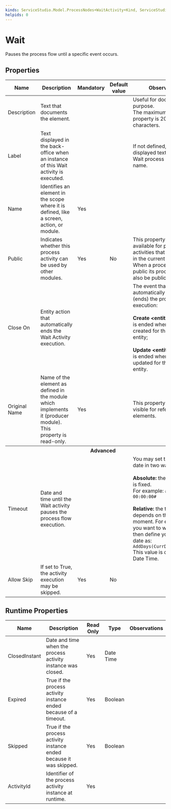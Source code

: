 ```yaml
---
kinds: ServiceStudio.Model.ProcessNodes+WaitActivity+Kind, ServiceStudio.Model.ReferenceWaitActivity+Kind
helpids: 0
---
```


# Wait

Pauses the process flow until a specific event occurs.  

## Properties

<table markdown="1">
<thead>
<tr>
<th>Name</th>
<th>Description</th>
<th>Mandatory</th>
<th>Default value</th>
<th>Observations</th>
</tr>
</thead>
<tbody>
<tr>
<td title="Description">Description</td>
<td>Text that documents the element.</td>
<td></td>
<td></td>
<td>Useful for documentation purpose.<br/>The maximum size of this property is 2000 characters.</td>
</tr>
<tr>
<td title="Label">Label</td>
<td>Text displayed in the back-office when an instance of this Wait activity is executed.</td>
<td></td>
<td></td>
<td>If not defined, the displayed text will be the Wait process activity name.</td>
</tr>
<tr>
<td title="Name">Name</td>
<td>Identifies an element in the scope where it is defined, like a screen, action, or module.</td>
<td>Yes</td>
<td></td>
<td></td>
</tr>
<tr>
<td title="Public">Public</td>
<td>Indicates whether this process activity can be used by other modules.</td>
<td>Yes</td>
<td>No</td>
<td>This property is only available for process activities that were created in the current module. When a process activity is public its process must also be public.</td>
</tr>
<tr>
<td title="Close On">Close On</td>
<td>Entity action that automatically ends the Wait Activity execution.</td>
<td></td>
<td></td>
<td>The event that automatically closes (ends) the process activity execution:<br/><br/>
        <strong>Create &lt;entity&gt;:</strong> the Wait is ended when a record is created for the specified entity;<br/><br/>
        <strong>Update &lt;entity&gt;:</strong> the Wait is ended when a record is updated for the specified entity.</td>
</tr>
<tr>
<td title="Original Name">Original Name</td>
<td>Name of the element as defined in the module which implements it (producer module). This property is read-only.</td>
<td>Yes</td>
<td></td>
<td>This property is only visible for referenced elements.</td>
</tr>
<tr class="separator">
<th colspan="5">Advanced</th>
</tr>
<tr>
<td title="Timeout">Timeout</td>
<td>Date and time until the Wait activity pauses the process flow execution.</td>
<td></td>
<td></td>
<td>You may set the timeout date in two ways:<br/><br/>
        <strong>Absolute:</strong> the timeout date is fixed.<br/>
        For example: <code>#2015-01-01 00:00:00#</code><br/><br/>
        <strong>Relative:</strong> the timeout date depends on the current moment.
        For example, if you want to wait a day then define your timeout date as: <code>AddDays(CurrDateTime(),1)</code><br/>
        This value is defined as a Date Time.</td>
</tr>
<tr>
<td title="Allow Skip">Allow Skip</td>
<td>If set to True, the activity execution may be skipped.</td>
<td>Yes</td>
<td>No</td>
<td></td>
</tr>
</tbody>
</table>

## Runtime Properties

<table markdown="1">
<thead>
<tr>
<th>Name</th>
<th>Description</th>
<th>Read Only</th>
<th>Type</th>
<th>Observations</th>
</tr>
</thead>
<tbody>
<tr>
<td>ClosedInstant</td>
<td>Date and time when the process activity instance was closed.</td>
<td>Yes</td>
<td>Date Time</td>
<td></td>
</tr>
<tr>
<td>Expired</td>
<td>True if the process activity instance ended because of a timeout.</td>
<td>Yes</td>
<td>Boolean</td>
<td></td>
</tr>
<tr>
<td>Skipped</td>
<td>True if the process activity instance ended because it was skipped.</td>
<td>Yes</td>
<td>Boolean</td>
<td></td>
</tr>
<tr>
<td>ActivityId</td>
<td>Identifier of the process activity instance at runtime.</td>
<td>Yes</td>
<td></td>
<td></td>
</tr>
</tbody>
</table>

